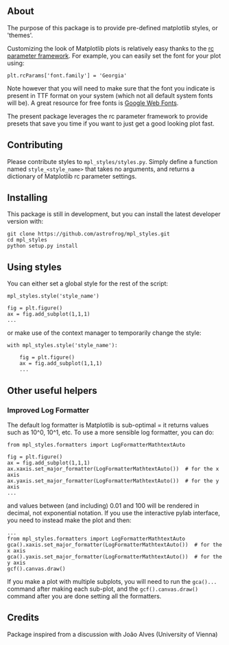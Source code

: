 About
-----

The purpose of this package is to provide pre-defined matplotlib styles, or
'themes'.

Customizing the look of Matplotlib plots is relatively easy thanks to the [rc
parameter framework](http://matplotlib.org/users/customizing.html). For
example, you can easily set the font for your plot using:

    plt.rcParams['font.family'] = 'Georgia'

Note however that you will need to make sure that the font you indicate is
present in TTF format on your system (which not all default system fonts will
be). A great resource for free fonts is [Google Web
Fonts](http://www.google.com/fonts).

The present package leverages the rc parameter framework to provide presets
that save you time if you want to just get a good looking plot fast.

Contributing
------------

Please contribute styles to ``mpl_styles/styles.py``. Simply define a function
named ``style_<style_name>`` that takes no arguments, and returns a dictionary
of Matplotlib rc parameter settings.

Installing
----------

This package is still in development, but you can install the latest developer
version with:

    git clone https://github.com/astrofrog/mpl_styles.git
    cd mpl_styles
    python setup.py install

Using styles
------------

You can either set a global style for the rest of the script:

    mpl_styles.style('style_name')

    fig = plt.figure()
    ax = fig.add_subplot(1,1,1)
    ...

or make use of the context manager to temporarily change the style:

    with mpl_styles.style('style_name'):

        fig = plt.figure()
        ax = fig.add_subplot(1,1,1)
        ...

Other useful helpers
--------------------

### Improved Log Formatter

The default log formatter is Matplotlib is sub-optimal = it returns values such
as 10^0, 10^1, etc. To use a more sensible log formatter, you can do:

    from mpl_styles.formatters import LogFormatterMathtextAuto

    fig = plt.figure()
    ax = fig.add_subplot(1,1,1)
    ax.xaxis.set_major_formatter(LogFormatterMathtextAuto())  # for the x axis
    ax.yaxis.set_major_formatter(LogFormatterMathtextAuto())  # for the y axis
    ...

and values between (and including) 0.01 and 100 will be rendered in decimal,
not exponential notation. If you use the interactive pylab interface, you need to instead make the plot and then:

    ...
    from mpl_styles.formatters import LogFormatterMathtextAuto
    gca().xaxis.set_major_formatter(LogFormatterMathtextAuto())  # for the x axis
    gca().yaxis.set_major_formatter(LogFormatterMathtextAuto())  # for the y axis
    gcf().canvas.draw()

If you make a plot with multiple subplots, you will need to run the
``gca()...`` command after making each sub-plot, and the
``gcf().canvas.draw()`` command after you are done setting all the formatters.

Credits
-------

Package inspired from a discussion with João Alves (University of Vienna)
